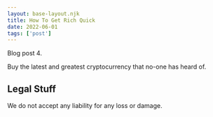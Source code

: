 ```yaml
---
layout: base-layout.njk 
title: How To Get Rich Quick
date: 2022-06-01
tags: ['post']
---
```


<!-- Excerpt Start -->
Blog post 4.
<!-- Excerpt End -->

Buy the latest and greatest cryptocurrency that no-one has heard of.
 
## Legal Stuff
We do not accept any liability for any loss or damage.